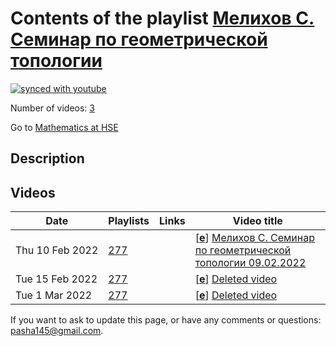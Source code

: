 # Contents of the playlist [Мелихов  C. Семинар по геометрической топологии](https://www.youtube.com/playlist?list=PLq3E5oubNNoAWxZ9xkeWRORDxMn_EY0FI)

[![synced with youtube](https://img.shields.io/github/last-commit/mathphysschool/mathphysschool.github.io/autoupdate1?label=synced%20with%20youtube)](https://github.com/mathphysschool/mathphysschool.github.io/commits/autoupdate1)

Number of videos: [3](#videos)

Go to [Mathematics at HSE](../README.md)

## Description



## Videos

|Date|Playlists|Links|Video title|
|---|---|---|---|
| Thu&nbsp;10&nbsp;Feb&nbsp;2022 | [277](../playlists/277 "Мелихов  C. Семинар по геометрической топологии") |  | [[**e**](https://studio.youtube.com/video/gGM86yaEqZ4/edit "Edit")] [Мелихов C. Семинар по геометрической топологии  09.02.2022](https://www.youtube.com/watch?v=gGM86yaEqZ4&list=PLq3E5oubNNoAWxZ9xkeWRORDxMn_EY0FI) |
| Tue&nbsp;15&nbsp;Feb&nbsp;2022 | [277](../playlists/277 "Мелихов  C. Семинар по геометрической топологии") |  | [[**e**](https://studio.youtube.com/video/ekK8eV1QldQ/edit "Edit")] [Deleted video](https://www.youtube.com/watch?v=ekK8eV1QldQ&list=PLq3E5oubNNoAWxZ9xkeWRORDxMn_EY0FI "This video is unavailable.") |
| Tue&nbsp;1&nbsp;Mar&nbsp;2022 | [277](../playlists/277 "Мелихов  C. Семинар по геометрической топологии") |  | [[**e**](https://studio.youtube.com/video/Eodg1VHRX9g/edit "Edit")] [Deleted video](https://www.youtube.com/watch?v=Eodg1VHRX9g&list=PLq3E5oubNNoAWxZ9xkeWRORDxMn_EY0FI "This video is unavailable.") |


 If you want to ask to update this page, or have any comments or questions: <pasha145@gmail.com>.